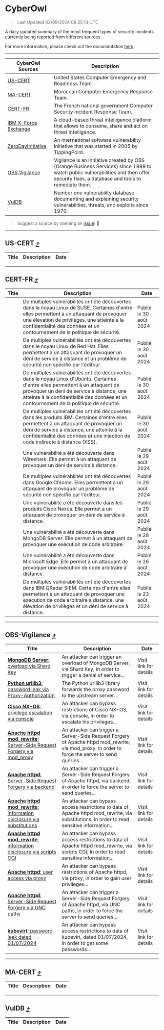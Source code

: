 
 <div id='top'></div>

# CyberOwl

 > Last Updated 02/09/2024 09:25:13 UTC
 
 A daily updated summary of the most frequent types of security incidents currently being reported from different sources.
 
 For more information, please check out the documentation [here](./docs/README.md).
 
 ---
 |CyberOwl Sources|Description|
 |---|---|
 |[US-CERT](#us-cert-arrow_heading_up)|United States Computer Emergency and Readiness Team.|
 |[MA-CERT](#ma-cert-arrow_heading_up)|Moroccan Computer Emergency Response Team.|
 |[CERT-FR](#cert-fr-arrow_heading_up)|The French national government Computer Security Incident Response Team.|
 |[IBM X-Force Exchange](#ibmcloud-arrow_heading_up)|A cloud-based threat intelligence platform that allows to consume, share and act on threat intelligence.|
 |[ZeroDayInitiative](#zerodayinitiative-arrow_heading_up)|An international software vulnerability initiative that was started in 2005 by TippingPoint.|
 |[OBS Vigilance](#obs-vigilance-arrow_heading_up)|Vigilance is an initiative created by OBS (Orange Business Services) since 1999 to watch public vulnerabilities and then offer security fixes, a database and tools to remediate them.|
 |[VulDB](#vuldb-arrow_heading_up)|Number one vulnerability database documenting and explaining security vulnerabilities, threats, and exploits since 1970.|
 
 > Suggest a source by opening an [issue](https://github.com/karimhabush/cyberowl/issues)! :raised_hands:
 ---

## US-CERT [:arrow_heading_up:](#cyberowl)

 |Title|Description|Date|
 |---|---|---|
 
 ---

## CERT-FR [:arrow_heading_up:](#cyberowl)

 |Title|Description|Date|
 |---|---|---|
 |[](https://www.cert.ssi.gouv.fr/avis/CERTFR-2024-AVI-0729/)|De multiples vulnérabilités ont été découvertes dans le noyau Linux de SUSE. Certaines d'entre elles permettent à un attaquant de provoquer une élévation de privilèges, une atteinte à la confidentialité des données et un contournement de la politique de sécurité.|Publié le 30 août 2024|
 |[](https://www.cert.ssi.gouv.fr/avis/CERTFR-2024-AVI-0728/)|De multiples vulnérabilités ont été découvertes dans le noyau Linux de Red Hat. Elles permettent à un attaquant de provoquer un déni de service à distance et un problème de sécurité non spécifié par l'éditeur.|Publié le 30 août 2024|
 |[](https://www.cert.ssi.gouv.fr/avis/CERTFR-2024-AVI-0727/)|De multiples vulnérabilités ont été découvertes dans le noyau Linux d'Ubuntu. Certaines d'entre elles permettent à un attaquant de provoquer un déni de service à distance, une atteinte à la confidentialité des données et un contournement de la politique de sécurité.|Publié le 30 août 2024|
 |[](https://www.cert.ssi.gouv.fr/avis/CERTFR-2024-AVI-0726/)|De multiples vulnérabilités ont été découvertes dans les produits IBM. Certaines d'entre elles permettent à un attaquant de provoquer un déni de service à distance, une atteinte à la confidentialité des données et une injection de code indirecte à distance (XSS).|Publié le 30 août 2024|
 |[](https://www.cert.ssi.gouv.fr/avis/CERTFR-2024-AVI-0725/)|Une vulnérabilité a été découverte dans Wireshark. Elle permet à un attaquant de provoquer un déni de service à distance.|Publié le 29 août 2024|
 |[](https://www.cert.ssi.gouv.fr/avis/CERTFR-2024-AVI-0724/)|De multiples vulnérabilités ont été découvertes dans Google Chrome. Elles permettent à un attaquant de provoquer un problème de sécurité non spécifié par l'éditeur.|Publié le 29 août 2024|
 |[](https://www.cert.ssi.gouv.fr/avis/CERTFR-2024-AVI-0723/)|Une vulnérabilité a été découverte dans les produits Cisco Nexus. Elle permet à un attaquant de provoquer un déni de service à distance.|Publié le 29 août 2024|
 |[](https://www.cert.ssi.gouv.fr/avis/CERTFR-2024-AVI-0722/)|Une vulnérabilité a été découverte dans MongoDB Server. Elle permet à un attaquant de provoquer une exécution de code arbitraire.|Publié le 28 août 2024|
 |[](https://www.cert.ssi.gouv.fr/avis/CERTFR-2024-AVI-0721/)|Une vulnérabilité a été découverte dans Microsoft Edge. Elle permet à un attaquant de provoquer une exécution de code arbitraire à distance.|Publié le 26 août 2024|
 |[](https://www.cert.ssi.gouv.fr/avis/CERTFR-2024-AVI-0720/)|De multiples vulnérabilités ont été découvertes dans IBM QRadar SIEM. Certaines d'entre elles permettent à un attaquant de provoquer une exécution de code arbitraire à distance, une élévation de privilèges et un déni de service à distance.|Publié le 23 août 2024|
 
 ---

## OBS-Vigilance [:arrow_heading_up:](#cyberowl)

 |Title|Description|Date|
 |---|---|---|
 |[<a href="https://vigilance.fr/vulnerability/MongoDB-Server-overload-via-Shard-Key-44652" class="noirorange"><b>MongoDB Server</b>: overload via Shard Key</a>](https://vigilance.fr/vulnerability/MongoDB-Server-overload-via-Shard-Key-44652)|An attacker can trigger an overload of MongoDB Server, via Shard Key, in order to trigger a denial of service...|Visit link for details|
 |[<a href="https://vigilance.fr/vulnerability/Python-urllib3-password-leak-via-Proxy-Authorization-44649" class="noirorange"><b>Python urllib3</b>: password leak via Proxy-Authorization</a>](https://vigilance.fr/vulnerability/Python-urllib3-password-leak-via-Proxy-Authorization-44649)|The Python urllib3 library forwards the proxy password to the upstream server...|Visit link for details|
 |[<a href="https://vigilance.fr/vulnerability/Cisco-NX-OS-privilege-escalation-via-console-44648" class="noirorange"><b>Cisco NX-OS</b>: privilege escalation via console</a>](https://vigilance.fr/vulnerability/Cisco-NX-OS-privilege-escalation-via-console-44648)|An attacker can bypass restrictions of Cisco NX-OS, via console, in order to escalate his privileges...|Visit link for details|
 |[<a href="https://vigilance.fr/vulnerability/Apache-httpd-mod-rewrite-Server-Side-Request-Forgery-via-mod-proxy-44647" class="noirorange"><b>Apache httpd mod_rewrite</b>: Server-Side Request Forgery via mod_proxy</a>](https://vigilance.fr/vulnerability/Apache-httpd-mod-rewrite-Server-Side-Request-Forgery-via-mod-proxy-44647)|An attacker can trigger a Server-Side Request Forgery of Apache httpd mod_rewrite, via mod_proxy, in order to force the server to send queries...|Visit link for details|
 |[<a href="https://vigilance.fr/vulnerability/Apache-httpd-Server-Side-Request-Forgery-via-backend-44645" class="noirorange"><b>Apache httpd</b>: Server-Side Request Forgery via backend</a>](https://vigilance.fr/vulnerability/Apache-httpd-Server-Side-Request-Forgery-via-backend-44645)|An attacker can trigger a Server-Side Request Forgery of Apache httpd, via backend, in order to force the server to send queries...|Visit link for details|
 |[<a href="https://vigilance.fr/vulnerability/Apache-httpd-mod-rewrite-information-disclosure-via-substitutions-44644" class="noirorange"><b>Apache httpd mod_rewrite</b>: information disclosure via substitutions</a>](https://vigilance.fr/vulnerability/Apache-httpd-mod-rewrite-information-disclosure-via-substitutions-44644)|An attacker can bypass access restrictions to data of Apache httpd mod_rewrite, via substitutions, in order to read sensitive information...|Visit link for details|
 |[<a href="https://vigilance.fr/vulnerability/Apache-httpd-mod-rewrite-information-disclosure-via-scripts-CGI-44643" class="noirorange"><b>Apache httpd mod_rewrite</b>: information disclosure via scripts CGI</a>](https://vigilance.fr/vulnerability/Apache-httpd-mod-rewrite-information-disclosure-via-scripts-CGI-44643)|An attacker can bypass access restrictions to data of Apache httpd mod_rewrite, via scripts CGI, in order to read sensitive information...|Visit link for details|
 |[<a href="https://vigilance.fr/vulnerability/Apache-httpd-user-access-via-proxy-44642" class="noirorange"><b>Apache httpd</b>: user access via proxy</a>](https://vigilance.fr/vulnerability/Apache-httpd-user-access-via-proxy-44642)|An attacker can bypass restrictions of Apache httpd, via proxy, in order to gain user privileges...|Visit link for details|
 |[<a href="https://vigilance.fr/vulnerability/Apache-httpd-Server-Side-Request-Forgery-via-UNC-paths-44641" class="noirorange"><b>Apache httpd</b>: Server-Side Request Forgery via UNC paths</a>](https://vigilance.fr/vulnerability/Apache-httpd-Server-Side-Request-Forgery-via-UNC-paths-44641)|An attacker can trigger a Server-Side Request Forgery of Apache httpd, via UNC paths, in order to force the server to send queries...|Visit link for details|
 |[<a href="https://vigilance.fr/vulnerability/kubevirt-password-leak-dated-01-07-2024-44639" class="noirorange"><b>kubevirt</b>: password leak dated 01/07/2024</a>](https://vigilance.fr/vulnerability/kubevirt-password-leak-dated-01-07-2024-44639)|An attacker can bypass access restrictions to data of kubevirt, dated 01/07/2024, in order to get some passwords...|Visit link for details|
 
 ---

## MA-CERT [:arrow_heading_up:](#cyberowl)

 |Title|Description|Date|
 |---|---|---|
 
 ---

## VulDB [:arrow_heading_up:](#cyberowl)

 |Title|Description|Date|
 |---|---|---|
 